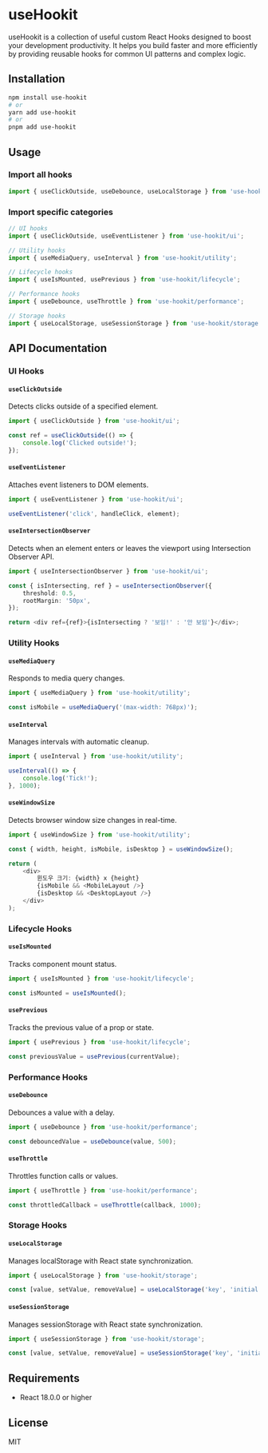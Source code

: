 # useHookit

useHookit is a collection of useful custom React Hooks designed to boost your development productivity. It helps you build faster and more efficiently by providing reusable hooks for common UI patterns and complex logic.

## Installation

```bash
npm install use-hookit
# or
yarn add use-hookit
# or
pnpm add use-hookit
```

## Usage

### Import all hooks

```typescript
import { useClickOutside, useDebounce, useLocalStorage } from 'use-hookit';
```

### Import specific categories

```typescript
// UI hooks
import { useClickOutside, useEventListener } from 'use-hookit/ui';

// Utility hooks
import { useMediaQuery, useInterval } from 'use-hookit/utility';

// Lifecycle hooks
import { useIsMounted, usePrevious } from 'use-hookit/lifecycle';

// Performance hooks
import { useDebounce, useThrottle } from 'use-hookit/performance';

// Storage hooks
import { useLocalStorage, useSessionStorage } from 'use-hookit/storage';
```

## API Documentation

### UI Hooks

#### `useClickOutside`

Detects clicks outside of a specified element.

```typescript
import { useClickOutside } from 'use-hookit/ui';

const ref = useClickOutside(() => {
	console.log('Clicked outside!');
});
```

#### `useEventListener`

Attaches event listeners to DOM elements.

```typescript
import { useEventListener } from 'use-hookit/ui';

useEventListener('click', handleClick, element);
```

#### `useIntersectionObserver`

Detects when an element enters or leaves the viewport using Intersection Observer API.

```typescript
import { useIntersectionObserver } from 'use-hookit/ui';

const { isIntersecting, ref } = useIntersectionObserver({
	threshold: 0.5,
	rootMargin: '50px',
});

return <div ref={ref}>{isIntersecting ? '보임!' : '안 보임'}</div>;
```

### Utility Hooks

#### `useMediaQuery`

Responds to media query changes.

```typescript
import { useMediaQuery } from 'use-hookit/utility';

const isMobile = useMediaQuery('(max-width: 768px)');
```

#### `useInterval`

Manages intervals with automatic cleanup.

```typescript
import { useInterval } from 'use-hookit/utility';

useInterval(() => {
	console.log('Tick!');
}, 1000);
```

#### `useWindowSize`

Detects browser window size changes in real-time.

```typescript
import { useWindowSize } from 'use-hookit/utility';

const { width, height, isMobile, isDesktop } = useWindowSize();

return (
	<div>
		윈도우 크기: {width} x {height}
		{isMobile && <MobileLayout />}
		{isDesktop && <DesktopLayout />}
	</div>
);
```

### Lifecycle Hooks

#### `useIsMounted`

Tracks component mount status.

```typescript
import { useIsMounted } from 'use-hookit/lifecycle';

const isMounted = useIsMounted();
```

#### `usePrevious`

Tracks the previous value of a prop or state.

```typescript
import { usePrevious } from 'use-hookit/lifecycle';

const previousValue = usePrevious(currentValue);
```

### Performance Hooks

#### `useDebounce`

Debounces a value with a delay.

```typescript
import { useDebounce } from 'use-hookit/performance';

const debouncedValue = useDebounce(value, 500);
```

#### `useThrottle`

Throttles function calls or values.

```typescript
import { useThrottle } from 'use-hookit/performance';

const throttledCallback = useThrottle(callback, 1000);
```

### Storage Hooks

#### `useLocalStorage`

Manages localStorage with React state synchronization.

```typescript
import { useLocalStorage } from 'use-hookit/storage';

const [value, setValue, removeValue] = useLocalStorage('key', 'initial');
```

#### `useSessionStorage`

Manages sessionStorage with React state synchronization.

```typescript
import { useSessionStorage } from 'use-hookit/storage';

const [value, setValue, removeValue] = useSessionStorage('key', 'initial');
```

## Requirements

- React 18.0.0 or higher

## License

MIT
